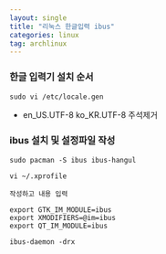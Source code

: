 ```yaml
---
layout: single
title: "리눅스 한글입력 ibus"
categories: linux
tag: archlinux
---
```


### 한글 입력기 설치 순서

```
sudo vi /etc/locale.gen

```

- en_US.UTF-8 ko_KR.UTF-8 주석제거

### ibus 설치 및 설정파일 작성

```
sudo pacman -S ibus ibus-hangul

vi ~/.xprofile

작성하고 내용 입력

export GTK_IM_MODULE=ibus
export XMODIFIERS=@im=ibus
export QT_IM_MODULE=ibus

ibus-daemon -drx
```


